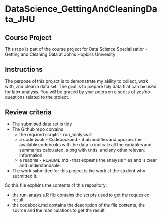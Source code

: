 # DataScience_GettingAndCleaningData_JHU

## Course Project
This repo is part of the course project for Data Science Specialisation - Getting and Cleaning Data at Johns Hopkins University

## Instructions
The purpose of this project is to demonstrate my ability to collect, work with, and clean a data set.
The goal is to prepare tidy data that can be used for later analysis. 
You will be graded by your peers on a series of yes/no questions related to the project. 

## Review criteria 
- The submitted data set is tidy.
- The Github repo contains 
    - the required scripts - run_analysis.R
    - a code book - Codebook.md - that modifies and updates the available codebooks with the data to indicate all the variables and summaries calculated, along with units, and any other relevant information.
    - a readme - README.md - that explains the analysis files and is clear and understandable.
- The work submitted for this project is the work of the student who submitted it.
 
So this file explains the contents of this repository:
- the run-analysis.R file contains the scripts used to get the requested result
- the codebook.md contains the description of the file contents, the source and the manipulations to get the result
